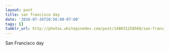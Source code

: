 ```yaml
---
layout: post
title: san francisco day
date: '2016-07-26T20:56:08-07:00'
tags: []
tumblr_url: http://photos.whitepinedev.com/post/148031258568/san-francisco-day
---
```

San Francisco day
